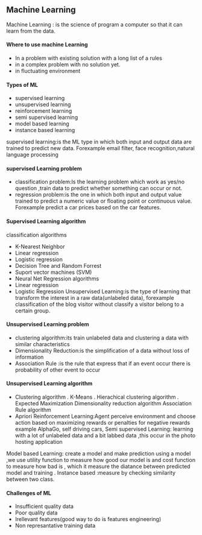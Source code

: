 

## Machine Learning 
Machine Learning : is the science of program a computer so that it can learn from the data.
#### Where to use machine Learning
- In a problem with existing solution with a long list of a rules
- in a complex problem with no solution yet.
- in fluctuating environment 

#### Types of ML
- supervised learning
- unsupervised learning
- reinforcement learning
- semi supervised learning
- model based learning
- instance based learning

supervised learning:is the  ML type in which both input and output data are trained to predict new data. Forexample  email filter, face recognition,natural language processing 
#### supervised Learning problem
- classification problem:Is the learning problem which work as yes/no question ,train data to predict whether something can occur or not.
- regression problem:is the one in which both input and output value trained to predict a numeric value or floating point or continuous value. Forexample predict a car prices based on the car features.
#### Supervised Learning algorithm 
  classification  algorithms
   - K-Nearest Neighbor 
   - Linear regression
   - Logistic regression
   - Decision Tree and Random Forrest 
   - Suport vector machines (SVM)
   - Neural Net
  Regression algorithms
  - Linear regression
  - Logistic  Regression
Unsupervised Learning:is the type of learning that transform the interest in a raw data(unlabeled data), forexample classification of the blog visitor without classify a visitor belong to a certain group.
#### Unsupervised Learning problem
 - clustering algorithm:its train unlabeled data and clustering a data with similar characteristics 
 - Dimensionality Reduction:is the simplification of a data without loss of information 
 - Association Rule :is the rule that express that if an event occur there is probability of other 
   event to occur 
#### Unsupervised Learning algorithm
 - Clustering algorithm
   . K-Means 
   . Hierachical clustering algorithm
   . Expected Maximization 
 Dimensionality reduction  algorithm
 Association Rule algorithm 
  - Apriori
Reinforcement Learning:Agent perceive environment and choose action based on maximizing rewards or penalties for negative rewards example AlphaGo, self driving cars,
Semi supervised Learning: learning with a lot of unlabeled data and a bit labbed data ,this occur in the  photo hosting application 

Model based Learning: create a model and make prediction using a model ,we use utility function to measure how good our model is and cost function to measure how bad is , which it measure the diatance between predicted model and training .
Instance based :measure by checking similarity between two class.

#### Challenges of ML
- Insufficient quality data 
- Poor quality data
- Irellevant features(good way to do is features engineering)
- Non represantative training data
 
